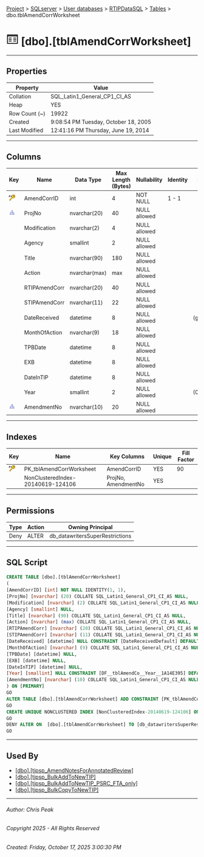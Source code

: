 #### 

[Project](../../../../index.md) > [SQLserver](../../../index.md) > [User databases](../../index.md) > [RTIPDataSQL](../index.md) > [Tables](Tables.md) > dbo.tblAmendCorrWorksheet

# ![Tables](../../../../Images/Table32.png) [dbo].[tblAmendCorrWorksheet]

---

## <a name="#properties"></a>Properties

| Property | Value |
|---|---|
| Collation | SQL_Latin1_General_CP1_CI_AS |
| Heap | YES |
| Row Count (~) | 19922 |
| Created | 9:08:54 PM Tuesday, October 18, 2005 |
| Last Modified | 12:41:16 PM Thursday, June 19, 2014 |


---

## <a name="#columns"></a>Columns

| Key | Name | Data Type | Max Length (Bytes) | Nullability | Identity | Default |
|---|---|---|---|---|---|---|
| [![Primary Key PK_tblAmendCorrWorksheet: AmendCorrID](../../../../Images/pk.png)](#indexes) | AmendCorrID | int | 4 | NOT NULL | 1 - 1 |  |
| [![Indexes NonClusteredIndex-20140619-124106](../../../../Images/Index.png)](#indexes) | ProjNo | nvarchar(20) | 40 | NULL allowed |  |  |
|  | Modification | nvarchar(2) | 4 | NULL allowed |  |  |
|  | Agency | smallint | 2 | NULL allowed |  |  |
|  | Title | nvarchar(90) | 180 | NULL allowed |  |  |
|  | Action | nvarchar(max) | max | NULL allowed |  |  |
|  | RTIPAmendCorr | nvarchar(20) | 40 | NULL allowed |  |  |
|  | STIPAmendCorr | nvarchar(11) | 22 | NULL allowed |  |  |
|  | DateReceived | datetime | 8 | NULL allowed |  | (getdate()) |
|  | MonthOfAction | nvarchar(9) | 18 | NULL allowed |  |  |
|  | TPBDate | datetime | 8 | NULL allowed |  |  |
|  | EXB | datetime | 8 | NULL allowed |  |  |
|  | DateInTIP | datetime | 8 | NULL allowed |  |  |
|  | Year | smallint | 2 | NULL allowed |  | (0) |
| [![Indexes NonClusteredIndex-20140619-124106](../../../../Images/Index.png)](#indexes) | AmendmentNo | nvarchar(10) | 20 | NULL allowed |  |  |


---

## <a name="#indexes"></a>Indexes

| Key | Name | Key Columns | Unique | Fill Factor |
|---|---|---|---|---|
| [![Primary Key PK_tblAmendCorrWorksheet: AmendCorrID](../../../../Images/pk.png)](#indexes) | PK_tblAmendCorrWorksheet | AmendCorrID | YES | 90 |
|  | NonClusteredIndex-20140619-124106 | ProjNo, AmendmentNo | YES |  |


---

## <a name="#permissions"></a>Permissions

| Type | Action | Owning Principal |
|---|---|---|
| Deny | ALTER | db_datawritersSuperRestrictions |


---

## <a name="#sqlscript"></a>SQL Script

```sql
CREATE TABLE [dbo].[tblAmendCorrWorksheet]
(
[AmendCorrID] [int] NOT NULL IDENTITY(1, 1),
[ProjNo] [nvarchar] (20) COLLATE SQL_Latin1_General_CP1_CI_AS NULL,
[Modification] [nvarchar] (2) COLLATE SQL_Latin1_General_CP1_CI_AS NULL,
[Agency] [smallint] NULL,
[Title] [nvarchar] (90) COLLATE SQL_Latin1_General_CP1_CI_AS NULL,
[Action] [nvarchar] (max) COLLATE SQL_Latin1_General_CP1_CI_AS NULL,
[RTIPAmendCorr] [nvarchar] (20) COLLATE SQL_Latin1_General_CP1_CI_AS NULL,
[STIPAmendCorr] [nvarchar] (11) COLLATE SQL_Latin1_General_CP1_CI_AS NULL,
[DateReceived] [datetime] NULL CONSTRAINT [DateReceivedDefault] DEFAULT (getdate()),
[MonthOfAction] [nvarchar] (9) COLLATE SQL_Latin1_General_CP1_CI_AS NULL,
[TPBDate] [datetime] NULL,
[EXB] [datetime] NULL,
[DateInTIP] [datetime] NULL,
[Year] [smallint] NULL CONSTRAINT [DF__tblAmendCo__Year__1A14E395] DEFAULT (0),
[AmendmentNo] [nvarchar] (10) COLLATE SQL_Latin1_General_CP1_CI_AS NULL
) ON [PRIMARY]
GO
ALTER TABLE [dbo].[tblAmendCorrWorksheet] ADD CONSTRAINT [PK_tblAmendCorrWorksheet] PRIMARY KEY NONCLUSTERED ([AmendCorrID]) ON [PRIMARY]
GO
CREATE UNIQUE NONCLUSTERED INDEX [NonClusteredIndex-20140619-124106] ON [dbo].[tblAmendCorrWorksheet] ([ProjNo], [AmendmentNo]) ON [PRIMARY]
GO
DENY ALTER ON  [dbo].[tblAmendCorrWorksheet] TO [db_datawritersSuperRestrictions]
GO

```


---

## <a name="#usedby"></a>Used By

* [[dbo].[tipsp_AmendNotesForAnnotatedReview]](../Programmability/Stored_Procedures/dbo_tipsp_AmendNotesForAnnotatedReview.md)
* [[dbo].[tipsp_BulkAddToNewTIP]](../Programmability/Stored_Procedures/dbo_tipsp_BulkAddToNewTIP.md)
* [[dbo].[tipsp_BulkAddToNewTIP_PSRC_FTA_only]](../Programmability/Stored_Procedures/dbo_tipsp_BulkAddToNewTIP_PSRC_FTA_only.md)
* [[dbo].[tipsp_BulkCopyToNewTIP]](../Programmability/Stored_Procedures/dbo_tipsp_BulkCopyToNewTIP.md)


---

###### Author:  Chris Peak

###### Copyright 2025 - All Rights Reserved

###### Created: Friday, October 17, 2025 3:00:30 PM

